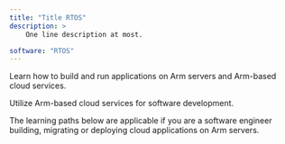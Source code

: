 ```yaml
---
title: "Title RTOS"
description: >
    One line description at most.

software: "RTOS"
---
```

Learn how to build and run applications on Arm servers and Arm-based cloud services.

Utilize Arm-based cloud services for software development.

The learning paths below are applicable if you are a software engineer building, migrating or deploying cloud applications on Arm servers.